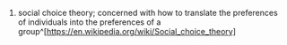 1. social choice theory; concerned with how to translate the preferences of individuals into the preferences of a group^[https://en.wikipedia.org/wiki/Social_choice_theory]